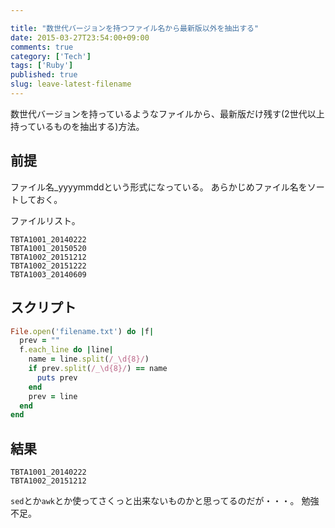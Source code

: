 ```yaml
---

title: "数世代バージョンを持つファイル名から最新版以外を抽出する"
date: 2015-03-27T23:54:00+09:00
comments: true
category: ['Tech']
tags: ['Ruby']
published: true 
slug: leave-latest-filename
---
```


数世代バージョンを持っているようなファイルから、最新版だけ残す(2世代以上持っているものを抽出する)方法。


## 前提
ファイル名_yyyymmddという形式になっている。
あらかじめファイル名をソートしておく。

ファイルリスト。

```
TBTA1001_20140222
TBTA1001_20150520
TBTA1002_20151212
TBTA1002_20151222
TBTA1003_20140609
```


## スクリプト
```ruby
File.open('filename.txt') do |f|
  prev = ""
  f.each_line do |line|
    name = line.split(/_\d{8}/)
    if prev.split(/_\d{8}/) == name
      puts prev
    end
    prev = line
  end
end
```


## 結果
```
TBTA1001_20140222
TBTA1002_20151212
```

`sed`とか`awk`とか使ってさくっと出来ないものかと思ってるのだが・・・。
勉強不足。







